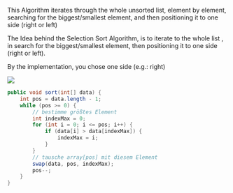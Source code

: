 This Algorithm iterates through the whole unsorted list, element by element, searching for the biggest/smallest element, and then positioning it to one side (right or left)

The Idea behind the Selection Sort Algorithm, is to iterate to the whole list , in search for the biggest/smallest element, then positioning it to one side (right or left).

By the implementation, you chose one side (e.g.: right) 

![](selection_sort.jpg)

```java
public void sort(int[] data) {
    int pos = data.length - 1;
    while (pos >= 0) {
        // bestimme größtes Element
        int indexMax = 0;
        for (int i = 0; i <= pos; i++) {
            if (data[i] > data[indexMax]) {
                indexMax = i;
            }
        }
        // tausche array[pos] mit diesem Element
        swap(data, pos, indexMax);
        pos--;
    }
}
```
